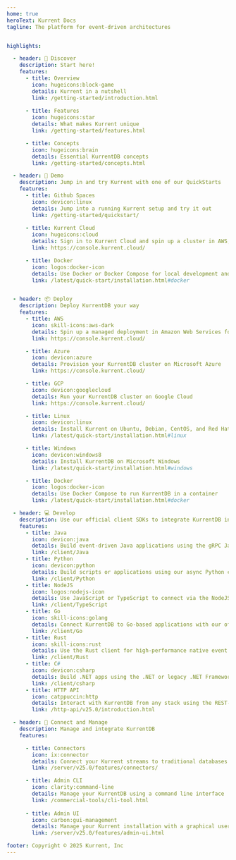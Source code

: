 ```yaml
---
home: true
heroText: Kurrent Docs
tagline: The platform for event-driven architectures


highlights:

  - header: 🧭 Discover
    description: Start here!
    features:
      - title: Overview
        icon: hugeicons:block-game
        details: Kurrent in a nutshell
        link: /getting-started/introduction.html
        
      - title: Features
        icon: hugeicons:star
        details: What makes Kurrent unique
        link: /getting-started/features.html

      - title: Concepts
        icon: hugeicons:brain
        details: Essential KurrentDB concepts
        link: /getting-started/concepts.html

  - header: 🚀 Demo
    description: Jump in and try Kurrent with one of our QuickStarts
    features:
      - title: Github Spaces
        icon: devicon:linux
        details: Jump into a running Kurrent setup and try it out
        link: /getting-started/quickstart/
        
      - title: Kurrent Cloud
        icon: hugeicons:cloud
        details: Sign in to Kurrent Cloud and spin up a cluster in AWS, Azure, or GCP
        link: https://console.kurrent.cloud/

      - title: Docker
        icon: logos:docker-icon
        details: Use Docker or Docker Compose for local development and testing
        link: /latest/quick-start/installation.html#docker


  - header: 📦 Deploy
    description: Deploy KurrentDB your way
    features:
      - title: AWS
        icon: skill-icons:aws-dark
        details: Spin up a managed deployment in Amazon Web Services for free, in less than 10 minutes
        link: https://console.kurrent.cloud/

      - title: Azure
        icon: devicon:azure
        details: Provision your KurrentDB cluster on Microsoft Azure
        link: https://console.kurrent.cloud/

      - title: GCP
        icon: devicon:googlecloud
        details: Run your KurrentDB cluster on Google Cloud
        link: https://console.kurrent.cloud/

      - title: Linux
        icon: devicon:linux
        details: Install Kurrent on Ubuntu, Debian, CentOS, and Red Hat Enterprise Linux
        link: /latest/quick-start/installation.html#linux

      - title: Windows
        icon: devicon:windows8
        details: Install KurrentDB on Microsoft Windows
        link: /latest/quick-start/installation.html#windows

      - title: Docker
        icon: logos:docker-icon
        details: Use Docker Compose to run KurrentDB in a container
        link: /latest/quick-start/installation.html#docker

  - header: 💻 Develop
    description: Use our official client SDKs to integrate KurrentDB into your stack
    features:
      - title: Java
        icon: devicon:java
        details: Build event-driven Java applications using the gRPC Java SDK
        link: /client/Java
      - title: Python
        icon: devicon:python
        details: Build scripts or applications using our async Python client
        link: /client/Python
      - title: NodeJS
        icon: logos:nodejs-icon
        details: Use JavaScript or TypeScript to connect via the NodeJS SDK
        link: /client/TypeScript
      - title: Go
        icon: skill-icons:golang
        details: Connect KurrentDB to Go-based applications with our official SDK
        link: /client/Go
      - title: Rust
        icon: skill-icons:rust
        details: Use the Rust client for high-performance native event apps
        link: /client/Rust
      - title: C#
        icon: devicon:csharp
        details: Build .NET apps using the .NET or legacy .NET Framework clients
        link: /client/csharp
      - title: HTTP API
        icon: catppuccin:http
        details: Interact with KurrentDB from any stack using the REST-style HTTP API
        link: /http-api/v25.0/introduction.html

  - header: 🔌 Connect and Manage
    description: Manage and integrate KurrentDB
    features:

      - title: Connectors
        icon: ix:connector
        details: Connect your Kurrent streams to traditional databases and pipelines
        link: /server/v25.0/features/connectors/

      - title: Admin CLI
        icon: clarity:command-line
        details: Manage your KurrentDB using a command line interface
        link: /commercial-tools/cli-tool.html
       
      - title: Admin UI
        icon: carbon:gui-management
        details: Manage your Kurrent installation with a graphical user interface
        link: /server/v25.0/features/admin-ui.html

footer: Copyright © 2025 Kurrent, Inc
---
```

